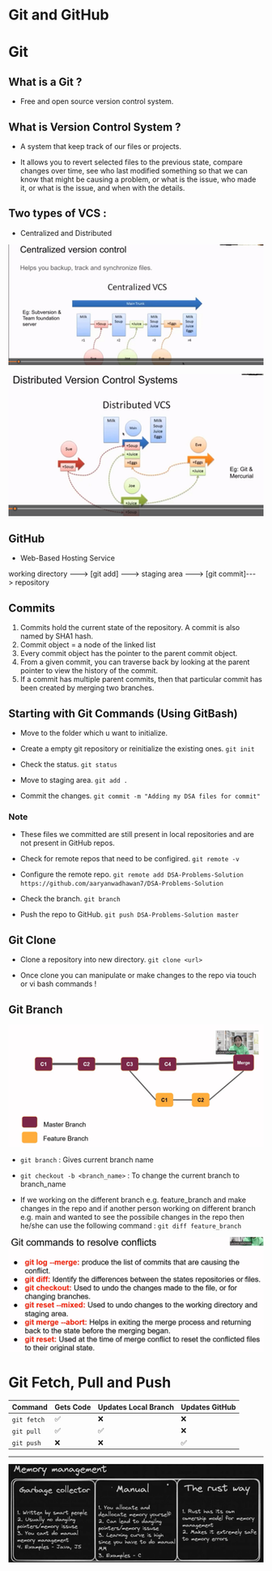 # Git and GitHub

# Git
## What is a Git ?

- Free and open source version control system.

## What is Version Control System ?

- A system that keep track of our files or projects.

- It allows you to revert selected files to the previous state, compare changes over time, see who last modified something so that we can know that might be causing a problem, or what is the issue, who made it, or what is the issue, and when with the details.

## Two types of VCS :

- Centralized and Distributed

![Alt text](./images/Screenshot%20(432).png)


![Alt text](./images/Screenshot%20(434).png)


## GitHub

- Web-Based Hosting Service

working directory ---> [git add] ---> staging area ---> [git commit]---> repository

## Commits

1. Commits hold the current state of the repository. A commit is also named by SHA1 hash.
2. Commit object = a node of the linked list
3. Every commit object has the pointer to the parent commit object.
4. From a given commit, you can traverse back by looking at the parent pointer to view the history of the commit.
5. If a commit has multiple parent commits, then that particular commit has been created by merging two branches.

## Starting with Git Commands (Using GitBash)

- Move to the folder which u want to initialize.

- Create a empty git repository or reinitialize the existing ones.
`git init`

- Check the status.
`git status`

- Move to staging area.
`git add .`

- Commit the changes.
`git commit -m "Adding my DSA files for commit"`

### Note
- These files we committed are still present in local repositories and are not present in GitHub repos.

- Check for remote repos that need to be configired.
`git remote -v`

- Configure the remote repo.
`git remote add DSA-Problems-Solution https://github.com/aaryanwadhawan7/DSA-Problems-Solution`

- Check the branch.
`git branch`

- Push the repo to GitHub.
`git push DSA-Problems-Solution master`

## Git Clone 

- Clone a repository into new directory.
`git clone <url>`

- Once clone you can manipulate or make changes to the repo via touch or vi bash commands !

## Git Branch

![Alt text](./images/Screenshot%202025-05-09%20194459.png)

- `git branch` : Gives current branch name

- `git checkout -b <branch_name>` : To change the current branch to branch_name

- If we working on the different branch e.g. feature_branch and make changes in the repo and if another person working on different branch e.g. main and wanted to see the possibile changes in the repo then he/she can use the following command :
`git diff feature_branch`

![Alt text](./images/Screenshot%202025-05-10%20132253.png)

# Git Fetch, Pull and Push

| Command     | Gets Code   | Updates Local Branch | Updates GitHub |
| ----------- | ------------| -------------------- | -------------- |
| `git fetch` |    ✅      |         ❌           |       ❌       |
| `git pull`  |    ✅      |         ✅           |       ❌       |
| `git push`  |    ❌      |         ❌           |       ✅       |

----------------------------------

![Alt text](./images/Screenshot%202025-05-11%20143925.png)